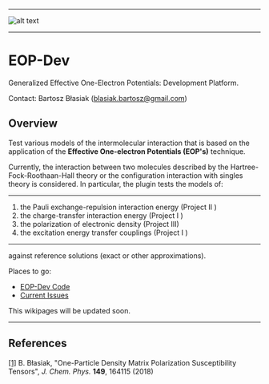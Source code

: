 *****
![alt text](https://github.com/globulion/oepdev/raw/master/doc/images/toc.png "Logo Title Text 1")
*****

EOP-Dev
=======

Generalized Effective One-Electron Potentials: Development Platform.

Contact: Bartosz Błasiak (blasiak.bartosz@gmail.com)

Overview
--------

Test various models of the intermolecular interaction
that is based on the application of the **Effective One-electron Potentials (EOP's)**
technique.

Currently, the interaction between two molecules 
described by the Hartree-Fock-Roothaan-Hall theory 
or the configuration interaction with singles theory is considered. 
In particular, the plugin tests the models of:

*******
  1. the Pauli exchange-repulsion interaction energy    (Project II ) 
  2. the charge-transfer interaction energy             (Project I  ) 
  3. the polarization of electronic density             (Project III)
  4. the excitation energy transfer couplings           (Project I  )

*******

against reference solutions (exact or other approximations). 

Places to go:
 * [EOP-Dev Code](https://github.com/globulion/eopdev)
 * [Current Issues](https://github.com/globulion/eopdev/issues)

This wikipages will be updated soon.

*****

References
----------
[[1]](https://doi.org/10.1063/1.5051995) B. Błasiak, "One-Particle Density Matrix Polarization Susceptibility Tensors", *J. Chem. Phys.* **149**, 164115 (2018) 






